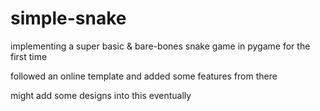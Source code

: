 # simple-snake
implementing a super basic &amp; bare-bones snake game in pygame for the first time

followed an online template and added some features from there

might add some designs into this eventually
